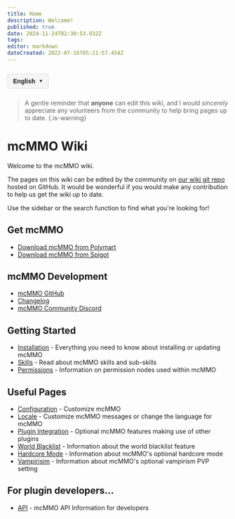 ```yaml
---
title: Home
description: Welcome!
published: true
date: 2024-11-24T02:30:53.032Z
tags: 
editor: markdown
dateCreated: 2022-07-16T05:21:57.454Z
---
```



<!-- 语言切换器开始 -->
<div class="language-switcher">
  <div class="language-switcher-current">
    <span class="current-language">English</span>
    <span class="dropdown-icon">▼</span>
  </div>
  <div class="language-switcher-dropdown">
        <div class="language-option active" data-lang="en">English</div>
    <div class="language-option " data-lang="zh">中文</div>
    <div class="language-option " data-lang="es">Español</div>
    <div class="language-option " data-lang="fr">Français</div>
    <div class="language-option " data-lang="de">Deutsch</div>
    <div class="language-option " data-lang="ru">Русский</div>
    <div class="language-option " data-lang="ja">日本語</div>
    <div class="language-option " data-lang="ko">한국어</div>

  </div>
</div>

<style>
.language-switcher {
  position: relative;
  display: inline-block;
  margin: 10px 0;
  font-family: Arial, sans-serif;
  z-index: 100;
}

.language-switcher-current {
  display: flex;
  align-items: center;
  cursor: pointer;
  padding: 8px 12px;
  background-color: #f5f5f5;
  border: 1px solid #ddd;
  border-radius: 4px;
}

.current-language {
  margin-right: 8px;
  font-weight: bold;
}

.dropdown-icon {
  font-size: 10px;
}

.language-switcher-dropdown {
  display: none;
  position: absolute;
  top: 100%;
  left: 0;
  background-color: white;
  border: 1px solid #ddd;
  border-radius: 4px;
  box-shadow: 0 2px 5px rgba(0,0,0,0.1);
  min-width: 150px;
  z-index: 101;
}

.language-switcher:hover .language-switcher-dropdown {
  display: block;
}

.language-option {
  padding: 8px 12px;
  cursor: pointer;
  transition: background-color 0.2s;
}

.language-option:hover {
  background-color: #f0f0f0;
}

.language-option.active {
  background-color: #e6f7ff;
  font-weight: bold;
}
</style>


<script>
document.addEventListener('DOMContentLoaded', function() {
  // 语言切换功能
  const languageOptions = document.querySelectorAll('.language-option');
  languageOptions.forEach(option => {
    option.addEventListener('click', function() {
      const langCode = this.getAttribute('data-lang');
      const currentPath = window.location.pathname;
      
      // 提取当前文件路径（不含语言代码）
      const pathMatch = currentPath.match(/\/[a-z]{2}\/(.+)$/);
      const filePath = pathMatch ? pathMatch[1] : 'home.md';
      
      // 构建新路径
      const newPath = '/' + langCode + '/' + filePath;
      window.location.href = newPath;
    });
  });
});
</script>

<!-- 语言切换器结束 -->




> A gentle reminder that **anyone** can edit this wiki, and I would *sincerely* appreciate any volunteers from the community to help bring pages up to date.
{.is-warning}

# mcMMO Wiki

Welcome to the mcMMO wiki.

The pages on this wiki can be edited by the community on [our wiki git repo](https://github.com/mcMMO-Dev/mcmmo-wiki-repo) hosted on GitHub.
It would be wonderful if you would make any contribution to help us get the wiki up to date.

Use the sidebar or the search function to find what you're looking for!

## Get mcMMO
- [Download mcMMO from Polymart](https://polymart.org/resource/mcmmo.727)
- [Download mcMMO from Spigot](https://www.spigotmc.org/resources/official-mcmmo-original-author-returns.64348/)
## mcMMO Development
- [mcMMO GitHub](https://github.com/mcMMO-Dev/mcMMO)
- [Changelog](https://github.com/mcMMO-Dev/mcMMO/blob/master/Changelog.txt)
- [mcMMO Community Discord](https://discord.gg/mcmmo)

## Getting Started

- [Installation](/installation) - Everything you need to know about installing or updating mcMMO
- [Skills](/skills) - Read about mcMMO skills and sub-skills
- [Permissions](/permissions) - Information on permission nodes used within mcMMO

## Useful Pages

- [Configuration](/config) - Customize mcMMO
- [Locale](/locale) - Customize mcMMO messages or change the language for mcMMO
- [Plugin Integration](/plugin-integration/plugin-support) - Optional mcMMO features making use of other plugins
- [World Blacklist](/config/world-blacklist) - Information about the world blacklist feature
- [Hardcore Mode](/config/hardcore-mode) - Information about mcMMO's optional hardcore mode
- [Vampirisim](/config/vampirism) - Information about mcMMO's optional vampirism PVP setting

## For plugin developers...

- [API](/api/mcmmo-api) - mcMMO API Information for developers